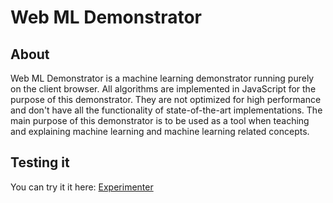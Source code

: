 # Web ML Demonstrator

## About
Web ML Demonstrator is a machine learning demonstrator running purely on the client browser. All algorithms are implemented in JavaScript for the purpose of this demonstrator. They are not optimized for high performance and don't have all the functionality of state-of-the-art implementations. The main purpose of this demonstrator is to be used as a tool when teaching and explaining machine learning and machine learning related concepts. 

## Testing it
You can try it it here:
[Experimenter](http://aiguy.org/webml/experimenter.html)
